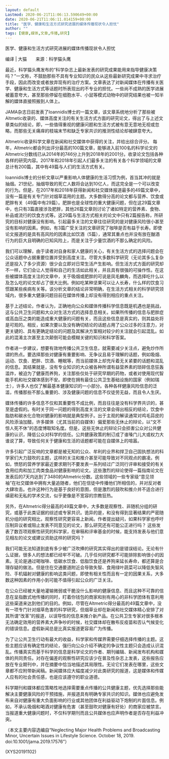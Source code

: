 ```yaml
---
layout: default
Lastmod: 2020-06-21T11:06:13.590649+00:00
date: 2020-06-21T11:06:11.014159+00:00
title: "医学、健康和生活方式研究进展的媒体传播现状令人担忧"
author: ""
tags: [健康,媒体,文章,传播,研究]
---
```


医学、健康和生活方式研究进展的媒体传播现状令人担忧

编译 | 大猫　　来源：科学猫头鹰

最近，科学猫头鹰发布的“科学杂志上最新发表的研究成果能用来指导健康决策吗？”一文称，不鼓励那些不具有专业知识的民众从这些最新研究成果中寻求治疗手段，因此而改变或者放弃现有的治疗方案。文章表达了对新闻媒体在传播有关医学、健康和生活方式等话题时所表现出的不专业的担忧。一些尚不成熟的医学进展被蓄意夸大，甚至那些停留在细胞水平、小鼠等模式动物中的研究结果也被一知半解的媒体直接照搬到人体上。

JAMA杂志日前发表了Ioannidis博士的一篇文章，该文章系统地分析了那些被Altmetic收录的、媒体高度关注的有关生活方式方面的研究论文，得出了与上述文章类似的结论，即，一些值得重视的健康问题和生活方式被有意无意地无视或忽略，而那些无关痛痒的枝端末节和缺乏专家共识的推测性结论却被肆意夸大。

Altmetric收录科学文章在新闻和社交媒体中获得的关注，并给出综合评分。 每年，Altmetric都会列出评分最高的100篇文章，能够进入前100名的科学论文的Altmetric分数线已从2014年的746分上升到2018年的2001分。收录论文包括各种各样的研究内容。2017年和2018年引起人们最多关注的有关各个科学领域的文章总计有200篇，其中有49篇与人们的生活方式有关。

Ioannidis博士的分析文章以严重影响人体健康的生活习惯为例，首当其冲的就是抽烟。21世纪，抽烟导致的死亡人数将会达到10亿人，而这完全是一个可以改变的行为。但是，在2017年和2018年获得新闻和社交媒体报道最多的49篇文章中，没有一篇是有关专门针对烟草滥用的主题。大多数得分高的论文都与营养、饮食或肥胖有关（49篇中有29篇）。肥胖也是全球性的重大健康问题，但在这29篇文章中，也只有3篇直接涉及肥胖，其他26篇文章则讨论了诸如特定的营养素、食物、补品或流行的饮食方式等。这29篇与生活方式相关的论文中只有2篇报告称，所研究的目标对健康没有影响。引起最多关注的文章往往研究的是对健康风险很小甚至没有影响的因素。例如，有3篇广受关注的文章研究了咖啡是否有益于长寿。即使论文报道的是具有高风险的因素比如饮酒（5篇），通常其重点也并没有放在酗酒行为的巨大且明确的已知风险上，而是关注于少量饮酒的不那么确定的风险。

我们可以理解，由于读者对自身和家人健康的关心，有关生活方式的选择问题会在公众话题中占据重要位置并受到高度关注。尽管大多数科学研究（无论其多么复杂还是投入了多少资源）很少会立即对日常生活产生影响。但生活方式方面的研究却不一样，它们会让人觉得和自己的生活如此相关，并且具有很强的可操作性。在这些被媒体高度关注的文章中，关于吸烟或肥胖的可说是凤毛麟角，而选择吃什么以及怎么吃的论文却占了很大比例。例如吃某种坚果可以让人长寿，什么样的饮食习惯跟某些疾病有关等。该分析文章的结论非常明确，在生活方式相关的科学研究领域内，很多重大健康问题目前在媒体传播上却没有得到相应的重点关注。

基于上述结论，作者认为，正确地向公众和媒体传播科学信息既是机遇也是挑战，这与公共卫生问题和大众对生活方式的选择息息相关。如果所传播的信息与肥胖症或高血压之类的能造成重大健康的问题有关，而且这些信息是真实的，则其益处将是可观的。相反，如果次要以及没有确切结论的话题占用了公众过多的注意力，对更关键的、具有更确定结论的问题及其解决方案相对较少的关注就会引起混乱。如此的混淆主次甚至主次颠倒可能会模糊关键的知识和科学答案。

作者进一步建议，想要有效地传播公共卫生信息，就需要减少关注点，避免炒作所谓的热点。要选择那些对健康有重要影响、无争议且易于理解的话题，例如吸烟、运动、饮食、肥胖、饮酒、睡眠等，而当前媒体上却充斥着无关紧要的话题和混乱的信息。其结果就是，没有专业知识的大众被各种所谓有益营养素的琐碎信息狂轰滥炸，被迫为了健康而养狗，关注那些仅处于研究早期的药物，或者对使用现代智能手机和社交媒体感到不安。即使在拥有最佳公共卫生基础设施的国家（例如瑞士），许多人也仅了解最基本健康知识的一小部分。各种各样健康风险信息的泛滥，传播那些不那么重要的、涉及健康问题的信息不仅徒劳无益，而且令人生厌。

媒体传播的许多信息不仅和其重要性不成比例，而且往往是没有科学界共识的，甚至是虚假的。有时关于同一问题的得到高度关注的文章会得出相反的结论，饮食中脂肪和碳水化合物对健康的影响就是典型例子。出于主观的解读通常对鸡毛蒜皮的风险添油加醋，许多媒体（尤其当前的自媒体）偏爱那些无休止的辩论，以“文不惊人死不休”的态度博取知名度。但是，这些无休止的辩论只会损害公众对公共健康的认识，降低公众对科学的信任。公共健康政策的制订成了谁嗓门儿大或权力大谁说了算，导致任何关于健康和生活的话题都可能在自媒体上的喧嚣。

许多引起广泛反响的文章都是被无知的公众、牟利的业界和捍卫自己固执想法的科学家们大力鼓吹的主题，这样的关注和推介甚至可能导致对不同观点的霸凌。例如，愤怒的营养学家最近要求期刊不要发表一系列经过广泛同行评审和接受的有关食用红肉和加工肉类食品对健康影响的论文。这些激烈的辩论使得一篇指南论文在发表后的7天内达到了3480的Altmetric分数。这些领域的一些专家级“意见领袖”在社交媒体中拥有大量追随者，他们在信徒中传播他们所相信的，并对反对者大肆攻击。也许这种行为是基于良好的意图，但是激烈的鼓吹和推介并不适合进行缜密和无私的学术交流，似乎更像是不宽容的宗教狂热。

另外，在Altmetric得分最高的49篇文章中，大多数是观察性、非随机分组的研究，或基于此类证据的综述或专家共识。诡异的是，和没有得到显著结果的严密随机分组的研究相比，观察性研究更容易上新闻。作者提出疑问，如果科学家也呼吁压制异议者或阻止发表不同意见的论文，那么研究还有可能公正进行吗？ 这些发表了数百项观察性研究的科学家，在审稿和评审基金的时候，能支持发表与他们意见相左的论文或建议资助这样的研究吗？

我们可能无法知道到底有多少被广泛吹捧的研究其实得出的是错误结论。无论有什么证据，很多人的想法都已经牢不可破。几乎任何研究都不可能排除影响很小的因素。无论是通过喝咖啡、低碳水饮食、低脂饮食还是养狗来延长寿命，都还算是合理存疑的做法。但是住在交通要道附近会导致失智、食用绿叶蔬菜可以降低失智风险、手机辐射对健康的影响这类问题，即使有相关性而且有一定的因果关系，大多数这种因素的作用小到可能不值得引起公众的广泛关注。

在公众已经被大量地灌输微弱或干脆没什么影响的健康信息、而且这种不可靠的信息在呈指数式地传播的同时，盯着你钱包的商家和别有用心的非科学团体有意利用这些渠道来达到他们的目的。例如，尽管在Altmetric得分最高的49篇文章中，没有一项专门针对烟草危害的科学研究，但烟草业却在新闻和社交媒体精心安排了对其所谓“改革”的报道，以误导性的信息来推介新产品。在公共卫生专家对很多根本无法确定效用的营养素大声争吵的时候，社交媒体却在散布反疫苗和否认气候变化的错误信息。虚假新闻总是比真实报道更容易广为传播。

为了让公共卫生行动有最大的收益，科学家和传媒界需要仔细选择传播的主题。这些主题应该有确定性的结论，强行向公众介绍不确定的争议性主题只会造成认识混乱。传播真实而基于科学的信息是科学论文的作者、期刊编辑、新闻发布机构和媒体的共同责任。对存在偏差的观察性研究应该少在普及性杂志上发表，这些报告应放在专业期刊中，并在摘要中恰当地描述其局限性。无论它们发表在哪里，这些文章都不应附带新闻稿。新闻媒体应大幅度减少对此类研究的报道，这是媒体和传媒人应有的社会责任感，也是应该遵守的职业道德。

科学期刊和媒体都应策略性地选择需要重点传播的公共健康主题，优先选择那些能解决主要健康风险的干预措施，并报道具有明确专家共识的知识。媒体也应避免发布来自对健康有重大负面影响的行业或其他团体在利益驱动下炮制的片面信息。例如，不承认吸烟和喝酒对健康有危害（甚至鼓吹对健康有好处）的商家应被禁言。当报道重大健康问题时，不仅科学期刊而且公共媒体也应声明作者是否存在利益冲突。

（本文主要内容选编自“Neglecting Major Health Problems and Broadcasting Minor, Uncertain Issues in Lifestyle Science. October 18, 2019. doi:10.1001/jama.2019.17576”）

(XYS20191102)

